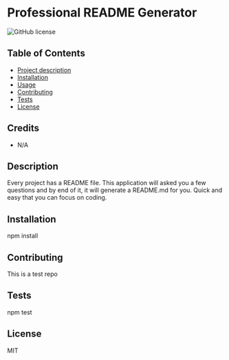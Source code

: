 
# Professional README Generator

![GitHub license](https://img.shields.io/badge/license-MIT-blue.svg)


## Table of Contents
- [Project description](#Description)
- [Installation](#Installation)
- [Usage](#Usage)
- [Contributing](#Contributing)
- [Tests](#Tests)
- [License](#License)

## Credits
- N/A

## Description
Every project has a README file. This application will asked you a few questions and by end of it, it will generate a README.md for you. Quick and easy that you can focus on coding.

## Installation
npm install

## Contributing
This is a test repo

## Tests
npm test

## License
MIT

